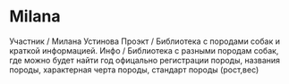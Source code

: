 # Milana

Участник / Милана Устинова
Проэкт / Библиотека с породами собак и краткой информацией.
Инфо / Библиотека с разными породам собак, где можно будет найти год офицально регистрации породы, названия породы, характерная черта породы, стандарт породы (рост,вес)
